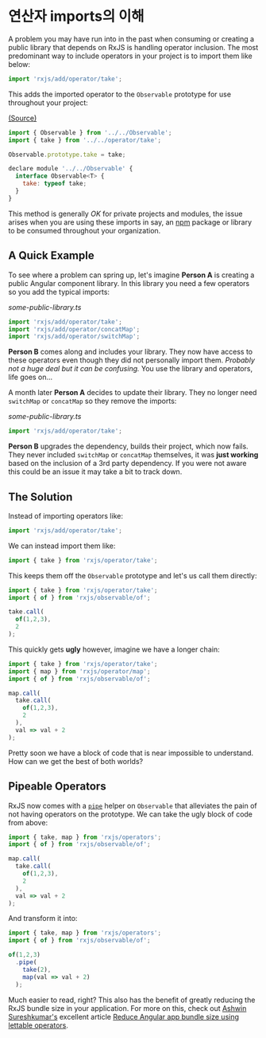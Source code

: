 # 연산자 imports의 이해

A problem you may have run into in the past when consuming or creating a public library that depends on RxJS is handling operator inclusion. The most predominant way to include operators in your project is to import them like below:

```javascript
import 'rxjs/add/operator/take';
```

This adds the imported operator to the `Observable` prototype for use throughout your project:

[\(Source\)](https://github.com/ReactiveX/rxjs/blob/master/src/add/operator/take.ts)

```javascript
import { Observable } from '../../Observable';
import { take } from '../../operator/take';

Observable.prototype.take = take;

declare module '../../Observable' {
  interface Observable<T> {
    take: typeof take;
  }
}
```

This method is generally _OK_ for private projects and modules, the issue arises when you are using these imports in say, an [npm](https://www.npmjs.com/) package or library to be consumed throughout your organization.

## A Quick Example

To see where a problem can spring up, let's imagine **Person A** is creating a public Angular component library. In this library you need a few operators so you add the typical imports:

_some-public-library.ts_

```javascript
import 'rxjs/add/operator/take';
import 'rxjs/add/operator/concatMap';
import 'rxjs/add/operator/switchMap';
```

**Person B** comes along and includes your library. They now have access to these operators even though they did not personally import them. _Probably not a huge deal but it can be confusing._ You use the library and operators, life goes on...

A month later **Person A** decides to update their library. They no longer need `switchMap` or `concatMap` so they remove the imports:

_some-public-library.ts_

```javascript
import 'rxjs/add/operator/take';
```

**Person B** upgrades the dependency, builds their project, which now fails. They never included `switchMap` or `concatMap` themselves, it was **just working** based on the inclusion of a 3rd party dependency. If you were not aware this could be an issue it may take a bit to track down.

## The Solution

Instead of importing operators like:

```javascript
import 'rxjs/add/operator/take';
```

We can instead import them like:

```javascript
import { take } from 'rxjs/operator/take';
```

This keeps them off the `Observable` prototype and let's us call them directly:

```javascript
import { take } from 'rxjs/operator/take';
import { of } from 'rxjs/observable/of';

take.call(
  of(1,2,3), 
  2
);
```

This quickly gets **ugly** however, imagine we have a longer chain:

```javascript
import { take } from 'rxjs/operator/take';
import { map } from 'rxjs/operator/map';
import { of } from 'rxjs/observable/of';

map.call(
  take.call(
    of(1,2,3), 
    2
  ),
  val => val + 2
);
```

Pretty soon we have a block of code that is near impossible to understand. How can we get the best of both worlds?

## Pipeable Operators

RxJS now comes with a [`pipe`](https://github.com/ReactiveX/rxjs/blob/755df9bf908108974e38aaff79887279f2cde008/src/Observable.ts#L305-L329) helper on `Observable` that alleviates the pain of not having operators on the prototype. We can take the ugly block of code from above:

```javascript
import { take, map } from 'rxjs/operators';
import { of } from 'rxjs/observable/of';

map.call(
  take.call(
    of(1,2,3), 
    2
  ),
  val => val + 2
);
```

And transform it into:

```javascript
import { take, map } from 'rxjs/operators';
import { of } from 'rxjs/observable/of';

of(1,2,3)
  .pipe(
    take(2),
    map(val => val + 2)
  );
```

Much easier to read, right? This also has the benefit of greatly reducing the RxJS bundle size in your application. For more on this, check out [Ashwin Sureshkumar's](https://twitter.com/Sureshkumar_Ash) excellent article [Reduce Angular app bundle size using lettable operators](https://hackernoon.com/rxjs-reduce-bundle-size-using-lettable-operators-418307295e85).

